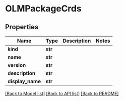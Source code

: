# OLMPackageCrds

## Properties
Name | Type | Description | Notes
------------ | ------------- | ------------- | -------------
**kind** | **str** |  | 
**name** | **str** |  | 
**version** | **str** |  | 
**description** | **str** |  | 
**display_name** | **str** |  | 

[[Back to Model list]](../README.md#documentation-for-models) [[Back to API list]](../README.md#documentation-for-api-endpoints) [[Back to README]](../README.md)

